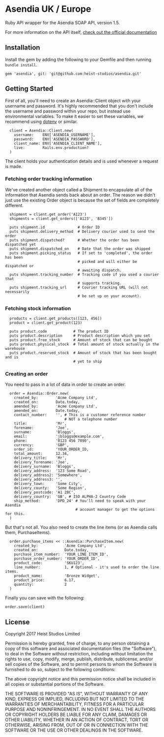 # Asendia UK / Europe

Ruby API wrapper for the Asendia SOAP API, version 1.5.

For more information on the API itself,
[check out the official documentation](/docs/api-v1.5.pdf)

## Installation

Install the gem by adding the following to your Gemfile and then running
`bundle install`.

```
gem 'asendia', git: 'git@github.com:heist-studios/asendia.git'
```

## Getting Started

First of all, you'll need to create an Asendia::Client object with your username
and password. It's highly recommended that you don't include the username and
password within your repo, but instead use environmental variables. To make
it easier to set these variables, we recommend using
[dotenv](https://github.com/bkeepers/dotenv) or similar.

```
  client = Asendia::Client.new(
    username:    ENV['ASENDIA_USERNAME'],
    password:    ENV['ASENDIA_PASSWORD'],
    client_name: ENV['ASENDIA_CLIENT_NAME'],
    live:        Rails.env.production?
  )
```

The client holds your authentication details and is used whenever a request is
made.

### Fetching order tracking information

We've created another object called a Shipment to encapsulate all of the
information that Asendia sends back about an order. The reason we didn't just
use the existing Order object is because the set of fields are completely
different.

```
  shipment = client.get_order('A123')
  shipments = client.get_orders(['A123', 'B345'])

  puts shipment.id               # Order ID
  puts shipment.delivery_method  # Delivery courier used to send the order
  puts shipment.dispatched?      # Whether the order has been dispatched yet
  puts shipment.dispatched_on    # Date that the order was shipped
  puts shipment.picking_status   # If set to 'completed', the order has been
                                 # picked and will either be dispatched or
                                 # awaiting dispatch.
  puts shipment.tracking_number  # Tracking code if you used a courier that
                                 # supports tracking.
  puts shipment.tracking_url     # Courier tracking URL (will not necessarily
                                 # be set up on your account).
```

### Fetching stock information

```
  products = client.get_products([123, 456])
  product = client.get_product(123)

  puts product.code            # The product ID
  puts product.description     # Product description which you set
  puts product.free_stock      # Amount of stock that can be bought
  puts product.physical_stock  # Total amount of stock actually in the warehouse
  puts product.reserved_stock  # Amount of stock that has been bought and is
                               # yet to ship
```

### Creating an order

You need to pass in a lot of data in order to create an order.

```
  order = Asendia::Order.new(
    created_by:        'Acme Company Ltd',
    created_on:        Date.today,
    amended_by:        'Acme Company Ltd',
    amended_on:        Date.today,
    contact_number:    '', # This is a customer reference number
                           # NOT a telephone number
    title:             'Mr',
    forename:          'Joe',
    surname:           'Bloggs',
    email:             'jbloggs@example.com',
    phone:             '0123 456 7890',
    currency:          'GBP',
    order_id:          'YOUR_ORDER_ID,
    total_amount:      12.34,
    delivery_title:    'Mr',
    delivery_forename: 'Joe',
    delivery_surname:  'Bloggs',
    delivery_address:  '123 Some Road',
    delivery_address2: 'Somewhere',
    delivery_address3: '',
    delivery_town:     'Some City',
    delivery_county:   'Some Region',
    delivery_postcode: 'A1 2BC',
    delivery_country:  'GB', # ISO ALPHA-2 Country Code
    ship_method:       'DPD_24' # You'll need to speak with your Asendia
                                # account manager to get the options for this.
  )
```

But that's not all. You also need to create the line items (or as Asendia calls
them, PurchaseItems).

```
  order.purchase_items << ::Asendia::PurchaseItem.new(
    created_by:            'Acme Company Ltd',
    created_on:            Date.today,
    purchase_item_number:  'YOUR_LINE_ITEM_ID',
    purchase_order_number: 'YOUR_ORDER_ID',
    product_code:          'SKU123',
    line_number:           1, # Optional - it's used to order the line items.
    product_name:          'Bronze Widget',
    product_price:         6.17,
    quantity:              2
  )
```

Finally you can save with the following:

```
order.save(client)
```

## License

Copyright 2017 Heist Studios Limited

Permission is hereby granted, free of charge, to any person obtaining a copy of this software and associated documentation files (the "Software"), to deal in the Software without restriction, including without limitation the rights to use, copy, modify, merge, publish, distribute, sublicense, and/or sell copies of the Software, and to permit persons to whom the Software is furnished to do so, subject to the following conditions:

The above copyright notice and this permission notice shall be included in all copies or substantial portions of the Software.

THE SOFTWARE IS PROVIDED "AS IS", WITHOUT WARRANTY OF ANY KIND, EXPRESS OR IMPLIED, INCLUDING BUT NOT LIMITED TO THE WARRANTIES OF MERCHANTABILITY, FITNESS FOR A PARTICULAR PURPOSE AND NONINFRINGEMENT. IN NO EVENT SHALL THE AUTHORS OR COPYRIGHT HOLDERS BE LIABLE FOR ANY CLAIM, DAMAGES OR OTHER LIABILITY, WHETHER IN AN ACTION OF CONTRACT, TORT OR OTHERWISE, ARISING FROM, OUT OF OR IN CONNECTION WITH THE SOFTWARE OR THE USE OR OTHER DEALINGS IN THE SOFTWARE.

